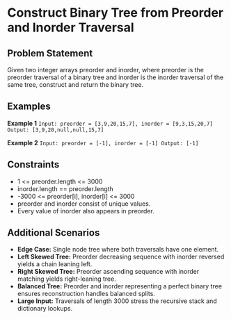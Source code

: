 ﻿# Construct Binary Tree from Preorder and Inorder Traversal

## Problem Statement
Given two integer arrays preorder and inorder, where preorder is the preorder traversal of a binary tree and inorder is the inorder traversal of the same tree, construct and return the binary tree.

## Examples

**Example 1**
`
Input: preorder = [3,9,20,15,7], inorder = [9,3,15,20,7]
Output: [3,9,20,null,null,15,7]
`

**Example 2**
`
Input: preorder = [-1], inorder = [-1]
Output: [-1]
`

## Constraints
- 1 <= preorder.length <= 3000
- inorder.length == preorder.length
- -3000 <= preorder[i], inorder[i] <= 3000
- preorder and inorder consist of unique values.
- Every value of inorder also appears in preorder.

## Additional Scenarios
- **Edge Case:** Single node tree where both traversals have one element.
- **Left Skewed Tree:** Preorder decreasing sequence with inorder reversed yields a chain leaning left.
- **Right Skewed Tree:** Preorder ascending sequence with inorder matching yields right-leaning tree.
- **Balanced Tree:** Preorder and inorder representing a perfect binary tree ensures reconstruction handles balanced splits.
- **Large Input:** Traversals of length 3000 stress the recursive stack and dictionary lookups.
